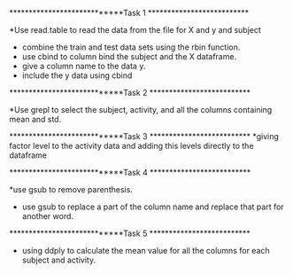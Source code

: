 
****************************Task 1 **************************

*Use read.table to read the data from the file for X and y and subject
* combine the train and test data sets using the rbin function.
* use cbind to column bind the subject and the X dataframe.
* give a column name to the data y.
* include the y data using cbind

****************************Task 2 **************************


*Use grepl to select the subject, activity, and all the columns containing mean and std.


****************************Task 3 **************************
*giving factor level to the activity data and adding this levels directly to the dataframe

****************************Task 4 **************************

*use gsub to remove parenthesis.
* use gsub to replace a part of the column name and replace that part for another word.


****************************Task 5 **************************


* using ddply to calculate the mean value for all the columns for each subject and activity.
